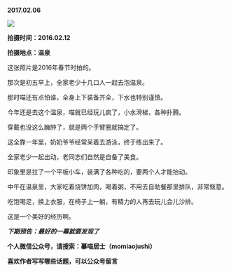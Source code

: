 
          
**2017.02.06**

![](http://wx3.sinaimg.cn/large/627d9660ly1fch1awtc25j20yg0mzgqq.jpg)


**拍摄时间：2016.02.12**

**拍摄地点：温泉**

这张照片是2016年春节时拍的。

那次是初五早上，全家老少十几口人一起去泡温泉。

那时喵还有点怕谁，全身上下装备齐全，下水也特别谨慎。

今年还是去这个温泉，喵就已经玩儿疯了，小水滑梯，各种扑腾。

穿戴也没这么臃肿了，就是两个手臂圈就搞定了。

这全靠一年里，奶奶爷爷经常呆着去游泳，终于练出来了。

全家老少一起出动，老同志们自然是自备了美食。

印象里是拉了一个平板小车，装满了各种吃的，要两个人才能抬动。

中午在温泉里，大家吃着烧饼加肉，喝着粥，不用去自助餐那里排队，非常惬意。

吃饱喝足，换上衣服，在椅子上一躺，有精力的人再去玩儿会儿沙排。

这是一个美好的经历啊。


***下期预告：最好的一幕就要发现了***


**个人微信公众号，请搜索：摹喵居士（momiaojushi）**

**喜欢作者写写哪些话题，可以公众号留言**

        